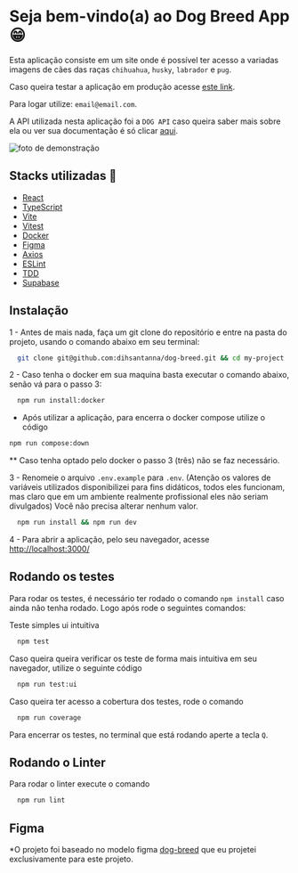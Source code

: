 
# Seja bem-vindo(a) ao Dog Breed App :grin:

Esta aplicação consiste em um site onde é possível ter acesso a variadas imagens de cães das raças `chihuahua`, `husky`, `labrador` e `pug`.

Caso queira testar a aplicação em produção acesse [este link](https://dogbreed-00.netlify.app/).

Para logar utilize: `email@email.com`.

A API utilizada nesta aplicação foi a `DOG API` caso queira saber mais sobre ela ou ver sua documentação é só clicar [aqui](https://dog.ceo/dog-api/).

![foto de demonstração](demonstracao.gif)


## Stacks utilizadas :wrench:

- [React](https://pt-br.reactjs.org/)
- [TypeScript](https://www.typescriptlang.org/pt/)
- [Vite](https://vitejs.dev/)
- [Vitest](https://vitest.dev/)
- [Docker](https://www.docker.com/)
- [Figma](https://www.figma.com/)
- [Axios](https://axios-http.com/ptbr/)
- [ESLint](https://eslint.org/)
- [TDD](https://www.devmedia.com.br/test-driven-development-tdd-simples-e-pratico/18533)
- [Supabase](https://supabase.com/)


## Instalação

1 - Antes de mais nada, faça um git clone do repositório e entre na pasta do projeto, usando o comando abaixo em seu terminal:

```bash
  git clone git@github.com:dihsantanna/dog-breed.git && cd my-project
```

2 - Caso tenha o docker em sua maquina basta executar o comando abaixo, senão vá para o passo 3:

```bash
  npm run install:docker
```

  * Após utilizar a aplicação, para encerra o docker compose utilize o código
  ```bash
  npm run compose:down
```

** Caso tenha optado pelo docker o passo 3 (três) não se faz necessário.

3 - Renomeie o arquivo `.env.example` para `.env`. (Atenção os valores de variáveis utilizados disponibilizei para fins didáticos, todos eles funcionam, mas claro que em um ambiente realmente profissional eles não seriam divulgados) Você não precisa alterar nenhum valor.

```bash
  npm run install && npm run dev
```

4 - Para abrir a aplicação, pelo seu navegador, acesse [http://localhost:3000/](http://localhost:3000/)



## Rodando os testes

Para rodar os testes, é necessário ter rodado o comando `npm install` caso ainda não tenha rodado. Logo após rode o seguintes comandos:

Teste simples ui intuitiva

```bash
  npm test
```

Caso queira queira verificar os teste de forma mais intuitiva em seu navegador, utilize o seguinte código

```bash
  npm run test:ui
```

Caso queira ter acesso a cobertura dos testes, rode o comando

```bash
  npm run coverage
```

Para encerrar os testes, no terminal que está rodando aperte a tecla `Q`.


## Rodando o Linter

Para rodar o linter execute o comando

```bash
  npm run lint
```

## Figma

*O projeto foi baseado no modelo figma [dog-breed](https://www.figma.com/file/Ikoe1y6OSWMrYzxiHqaK9i/Dog-Breed?node-id=13%3A72) que eu projetei exclusivamente para este projeto.
